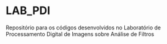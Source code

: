 # LAB_PDI
Repositório para os códigos desenvolvidos no Laboratório de Processamento Digital de Imagens sobre Análise de Filtros
